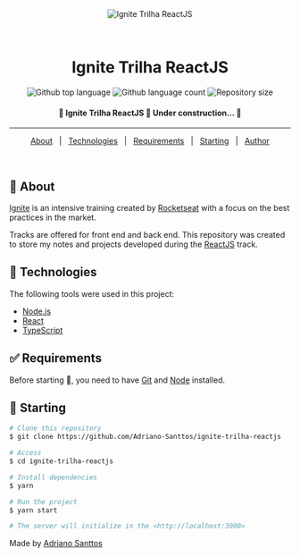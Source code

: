 <div align="center" id="top"> 
  <img src="https://www.yazseyit.com/static/16e43c9cbeaf71595fdb366833bd6f8a/143cd/banner.png" alt="Ignite Trilha ReactJS" />

  &#xa0;

  <!-- <a href="https://ignitetrilhareactjs.netlify.app">Demo</a> -->
</div>

<h1 align="center">Ignite Trilha ReactJS</h1>

<p align="center">
  <img alt="Github top language" src="https://img.shields.io/github/languages/top/adriano-santtos/ignite-trilha-reactjs?color=56BEB8">

  <img alt="Github language count" src="https://img.shields.io/github/languages/count/adriano-santtos/ignite-trilha-reactjs?color=56BEB8">

  <img alt="Repository size" src="https://img.shields.io/github/repo-size/adriano-santtos/ignite-trilha-reactjs?color=56BEB8">

  <!-- <img alt="License" src="https://img.shields.io/github/license/adriano-santtos/ignite-trilha-reactjs?color=56BEB8"> -->

  <!-- <img alt="Github issues" src="https://img.shields.io/github/issues/{{YOUR_GITHUB_USERNAME}}/ignite-trilha-reactjs?color=56BEB8" /> -->

  <!-- <img alt="Github forks" src="https://img.shields.io/github/forks/{{YOUR_GITHUB_USERNAME}}/ignite-trilha-reactjs?color=56BEB8" /> -->

  <!-- <img alt="Github stars" src="https://img.shields.io/github/stars/{{YOUR_GITHUB_USERNAME}}/ignite-trilha-reactjs?color=56BEB8" /> -->
</p>



<h4 align="center"> 
	🚧  Ignite Trilha ReactJS 🚀 Under construction...  🚧
</h4> 

<hr> 

<p align="center">
  <a href="#dart-about">About</a> &#xa0; | &#xa0; 
  <!-- <a href="#sparkles-features">Features</a> &#xa0; | &#xa0; -->
  <a href="#rocket-technologies">Technologies</a> &#xa0; | &#xa0;
  <a href="#white_check_mark-requirements">Requirements</a> &#xa0; | &#xa0;
  <a href="#checkered_flag-starting">Starting</a> &#xa0; | &#xa0;
  <!-- <a href="#memo-license">License</a> &#xa0; | &#xa0; -->
  <a href="https://github.com/adriano-santtos" target="_blank">Author</a>
</p>

<br>

## :dart: About ##

[Ignite]() is an intensive training created by [Rocketseat](https://rocketseat.com.br/) with a focus on the best practices in the market. 

Tracks are offered for front end and back end.
This repository was created to store my notes and projects developed during the [ReactJS](https://reactjs.org/) track.

<!-- ## :sparkles: Features ##

:heavy_check_mark: Feature 1;\
:heavy_check_mark: Feature 2;\
:heavy_check_mark: Feature 3; -->

## :rocket: Technologies ##

The following tools were used in this project:

- [Node.js](https://nodejs.org/en/)
- [React](https://pt-br.reactjs.org/)
- [TypeScript](https://www.typescriptlang.org/)

## :white_check_mark: Requirements ##

Before starting :checkered_flag:, you need to have [Git](https://git-scm.com) and [Node](https://nodejs.org/en/) installed.

## :checkered_flag: Starting ##

```bash
# Clone this repository 
$ git clone https://github.com/Adriano-Santtos/ignite-trilha-reactjs

# Access
$ cd ignite-trilha-reactjs

# Install dependencies
$ yarn

# Run the project
$ yarn start

# The server will initialize in the <http://localhost:3000>
```

<!-- ## :memo: License ##

This project is under license from MIT. For more details, see the [LICENSE](LICENSE.md) file. -->


Made by <a href="https://github.com/Adriano-Santtos" target="_blank">Adriano Santtos</a>

&#xa0;